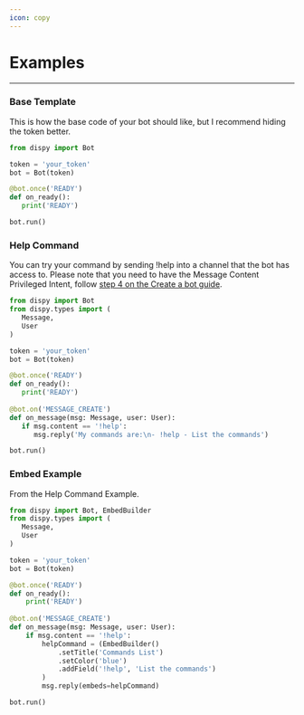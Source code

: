 ```yaml
---
icon: copy
---
```


# Examples

***

### Base Template

This is how the base code of your bot should like, but I recommend hiding the token better.

```python
from dispy import Bot

token = 'your_token'
bot = Bot(token)

@bot.once('READY')
def on_ready():
   print('READY')

bot.run()
```

### Help Command

You can try your command by sending !help into a channel that the bot has access to. Please note that you need to have the Message Content Privileged Intent, follow [step 4 on the Create a bot guide](readme/setup-your-bot-on-discord.md).

```python
from dispy import Bot
from dispy.types import (
   Message,
   User
)

token = 'your_token'
bot = Bot(token)

@bot.once('READY')
def on_ready():
   print('READY')
   
@bot.on('MESSAGE_CREATE')
def on_message(msg: Message, user: User):
   if msg.content == '!help':
      msg.reply('My commands are:\n- !help - List the commands')

bot.run()
```

### Embed Example

From the Help Command Example.

```python
from dispy import Bot, EmbedBuilder
from dispy.types import (
   Message,
   User
)

token = 'your_token'
bot = Bot(token)

@bot.once('READY')
def on_ready():
    print('READY')
   
@bot.on('MESSAGE_CREATE')
def on_message(msg: Message, user: User):
    if msg.content == '!help':
        helpCommand = (EmbedBuilder()
            .setTitle('Commands List')
            .setColor('blue')
            .addField('!help', 'List the commands')
        )
        msg.reply(embeds=helpCommand)

bot.run()
```

